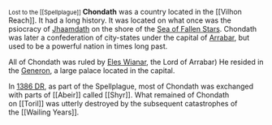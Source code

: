 <small> Lost to the [[Spellplague]] <big>
**Chondath** was a country located in the [[Vilhon Reach]]. It had a long history. It was located on what once was the psiocracy of [Jhaamdath](https://forgottenrealms.fandom.com/wiki/Jhaamdath "Jhaamdath") on the shore of the [Sea of Fallen Stars](https://forgottenrealms.fandom.com/wiki/Sea_of_Fallen_Stars "Sea of Fallen Stars"). Chondath was later a confederation of city-states under the capital of [Arrabar](https://forgottenrealms.fandom.com/wiki/Arrabar "Arrabar"), but used to be a powerful nation in times long past.

All of Chondath was ruled by [Eles Wianar](https://forgottenrealms.fandom.com/wiki/Eles_Wianar "Eles Wianar"), the Lord of Arrabar) He resided in the [Generon](https://forgottenrealms.fandom.com/wiki/Generon "Generon"), a large palace located in the capital.

In [1386 DR](https://forgottenrealms.fandom.com/wiki/1386_DR "1386 DR"), as part of the Spellplague, most of Chondath was exchanged with parts of [[Abeir]] called [[Shyr]]. What remained of Chondath on [[Toril]] was utterly destroyed by the subsequent catastrophes of the [[Wailing Years]].